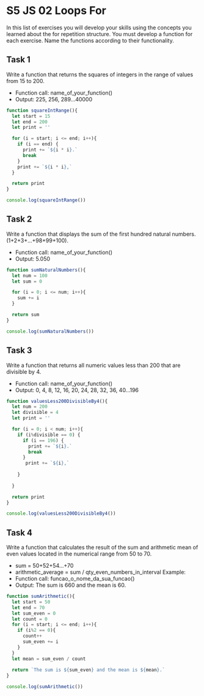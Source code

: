 # S5 JS 02 Loops For

In this list of exercises you will develop your skills using the concepts you learned about the for repetition structure.
You must develop a function for each exercise. Name the functions according to their functionality.

## Task 1

Write a function that returns the squares of integers in the range of values from 15 to 200.

- Function call: name_of_your_function()
- Output: 225, 256, 289...40000

```js
function squareIntRange(){
  let start = 15
  let end = 200
  let print = ''

  for (i = start; i <= end; i++){
    if (i == end) {
      print += `${i * i}.`
      break
    }
    print += `${i * i},`
  }

  return print
}

console.log(squareIntRange())
```

## Task 2

Write a function that displays the sum of the first hundred natural numbers.
(1+2+3+...+98+99+100).

- Function call: name_of_your_function()
- Output: 5.050

```js
function sumNaturalNumbers(){
  let num = 100
  let sum = 0

  for (i = 0; i <= num; i++){
    sum += i
  }

  return sum
}

console.log(sumNaturalNumbers())
```


## Task 3

Write a function that returns all numeric values less than 200 that are divisible by 4.

- Function call: name_of_your_function()
- Output: 0, 4, 8, 12, 16, 20, 24, 28, 32, 36, 40...196

```js
function valuesLess200DivisibleBy4(){
  let num = 200
  let divisible = 4
  let print = ''

  for (i = 0; i < num; i++){
    if (i%divisible == 0) {
      if (i == 196) {
        print += `${i}.`
        break
      }
       print += `${i},`
      
    }
   
  }

  return print
}

console.log(valuesLess200DivisibleBy4())
```


## Task 4

Write a function that calculates the result of the sum and arithmetic mean of even values located in the numerical range from 50 to 70.

- sum = 50+52+54...+70
- arithmetic_average = sum / qty_even_numbers_in_interval⁠⁠ Example:
- Function call: funcao_o_nome_da_sua_funcao()
- Output: The sum is 660 and the mean is 60.

```js
function sumArithmetic(){
  let start = 50
  let end = 70
  let sum_even = 0
  let count = 0
  for (i = start; i <= end; i++){
    if (i%2 == 0){
      count++
      sum_even += i
    }
  }
  let mean = sum_even / count
  
  return `The sum is ${sum_even} and the mean is ${mean}.`
}  

console.log(sumArithmetic())
```